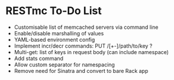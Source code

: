 # RESTmc To-Do List

* Customisable list of memcached servers via command line
* Enable/disable marshalling of values
* YAML-based environment config
* Implement incr/decr commands: PUT /[+-]/path/to/key ?
* Multi-get: list of keys in request body (can include namespace)
* Add stats command
* Allow custom separator for namespacing
* Remove need for Sinatra and convert to bare Rack app

